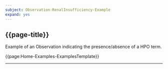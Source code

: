 ```yaml
---
subject: Observation-RenalInsufficiency-Example
expand: yes
---
```



## {{page-title}}

Example of an Observation indicating the presence/absence of a HPO term.



{{page:Home-Examples-ExamplesTemplate}}

---
